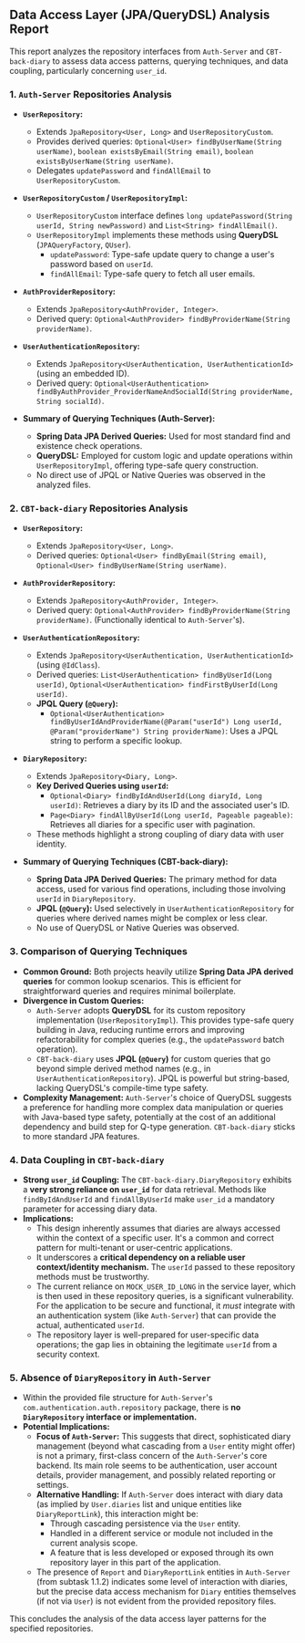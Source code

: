 ## Data Access Layer (JPA/QueryDSL) Analysis Report

This report analyzes the repository interfaces from `Auth-Server` and `CBT-back-diary` to assess data access patterns, querying techniques, and data coupling, particularly concerning `user_id`.

### 1. `Auth-Server` Repositories Analysis

*   **`UserRepository`:**
    *   Extends `JpaRepository<User, Long>` and `UserRepositoryCustom`.
    *   Provides derived queries: `Optional<User> findByUserName(String userName)`, `boolean existsByEmail(String email)`, `boolean existsByUserName(String userName)`.
    *   Delegates `updatePassword` and `findAllEmail` to `UserRepositoryCustom`.

*   **`UserRepositoryCustom` / `UserRepositoryImpl`:**
    *   `UserRepositoryCustom` interface defines `long updatePassword(String userId, String newPassword)` and `List<String> findAllEmail()`.
    *   `UserRepositoryImpl` implements these methods using **QueryDSL** (`JPAQueryFactory`, `QUser`).
        *   `updatePassword`: Type-safe update query to change a user's password based on `userId`.
        *   `findAllEmail`: Type-safe query to fetch all user emails.

*   **`AuthProviderRepository`:**
    *   Extends `JpaRepository<AuthProvider, Integer>`.
    *   Derived query: `Optional<AuthProvider> findByProviderName(String providerName)`.

*   **`UserAuthenticationRepository`:**
    *   Extends `JpaRepository<UserAuthentication, UserAuthenticationId>` (using an embedded ID).
    *   Derived query: `Optional<UserAuthentication> findByAuthProvider_ProviderNameAndSocialId(String providerName, String socialId)`.

*   **Summary of Querying Techniques (Auth-Server):**
    *   **Spring Data JPA Derived Queries:** Used for most standard find and existence check operations.
    *   **QueryDSL:** Employed for custom logic and update operations within `UserRepositoryImpl`, offering type-safe query construction.
    *   No direct use of JPQL or Native Queries was observed in the analyzed files.

### 2. `CBT-back-diary` Repositories Analysis

*   **`UserRepository`:**
    *   Extends `JpaRepository<User, Long>`.
    *   Derived queries: `Optional<User> findByEmail(String email)`, `Optional<User> findByUserName(String userName)`.

*   **`AuthProviderRepository`:**
    *   Extends `JpaRepository<AuthProvider, Integer>`.
    *   Derived query: `Optional<AuthProvider> findByProviderName(String providerName)`. (Functionally identical to `Auth-Server`'s).

*   **`UserAuthenticationRepository`:**
    *   Extends `JpaRepository<UserAuthentication, UserAuthenticationId>` (using `@IdClass`).
    *   Derived queries: `List<UserAuthentication> findByUserId(Long userId)`, `Optional<UserAuthentication> findFirstByUserId(Long userId)`.
    *   **JPQL Query (`@Query`):**
        *   `Optional<UserAuthentication> findByUserIdAndProviderName(@Param("userId") Long userId, @Param("providerName") String providerName)`: Uses a JPQL string to perform a specific lookup.

*   **`DiaryRepository`:**
    *   Extends `JpaRepository<Diary, Long>`.
    *   **Key Derived Queries using `userId`:**
        *   `Optional<Diary> findByIdAndUserId(Long diaryId, Long userId)`: Retrieves a diary by its ID and the associated user's ID.
        *   `Page<Diary> findAllByUserId(Long userId, Pageable pageable)`: Retrieves all diaries for a specific user with pagination.
    *   These methods highlight a strong coupling of diary data with user identity.

*   **Summary of Querying Techniques (CBT-back-diary):**
    *   **Spring Data JPA Derived Queries:** The primary method for data access, used for various find operations, including those involving `userId` in `DiaryRepository`.
    *   **JPQL (`@Query`):** Used selectively in `UserAuthenticationRepository` for queries where derived names might be complex or less clear.
    *   No use of QueryDSL or Native Queries was observed.

### 3. Comparison of Querying Techniques

*   **Common Ground:** Both projects heavily utilize **Spring Data JPA derived queries** for common lookup scenarios. This is efficient for straightforward queries and requires minimal boilerplate.
*   **Divergence in Custom Queries:**
    *   `Auth-Server` adopts **QueryDSL** for its custom repository implementation (`UserRepositoryImpl`). This provides type-safe query building in Java, reducing runtime errors and improving refactorability for complex queries (e.g., the `updatePassword` batch operation).
    *   `CBT-back-diary` uses **JPQL (`@Query`)** for custom queries that go beyond simple derived method names (e.g., in `UserAuthenticationRepository`). JPQL is powerful but string-based, lacking QueryDSL's compile-time type safety.
*   **Complexity Management:** `Auth-Server`'s choice of QueryDSL suggests a preference for handling more complex data manipulation or queries with Java-based type safety, potentially at the cost of an additional dependency and build step for Q-type generation. `CBT-back-diary` sticks to more standard JPA features.

### 4. Data Coupling in `CBT-back-diary`

*   **Strong `user_id` Coupling:** The `CBT-back-diary.DiaryRepository` exhibits a **very strong reliance on `user_id`** for data retrieval. Methods like `findByIdAndUserId` and `findAllByUserId` make `user_id` a mandatory parameter for accessing diary data.
*   **Implications:**
    *   This design inherently assumes that diaries are always accessed within the context of a specific user. It's a common and correct pattern for multi-tenant or user-centric applications.
    *   It underscores a **critical dependency on a reliable user context/identity mechanism.** The `userId` passed to these repository methods must be trustworthy.
    *   The current reliance on `MOCK_USER_ID_LONG` in the service layer, which is then used in these repository queries, is a significant vulnerability. For the application to be secure and functional, it *must* integrate with an authentication system (like `Auth-Server`) that can provide the actual, authenticated `userId`.
    *   The repository layer is well-prepared for user-specific data operations; the gap lies in obtaining the legitimate `userId` from a security context.

### 5. Absence of `DiaryRepository` in `Auth-Server`

*   Within the provided file structure for `Auth-Server`'s `com.authentication.auth.repository` package, there is **no `DiaryRepository` interface or implementation.**
*   **Potential Implications:**
    *   **Focus of `Auth-Server`:** This suggests that direct, sophisticated diary management (beyond what cascading from a `User` entity might offer) is not a primary, first-class concern of the `Auth-Server`'s core backend. Its main role seems to be authentication, user account details, provider management, and possibly related reporting or settings.
    *   **Alternative Handling:** If `Auth-Server` does interact with diary data (as implied by `User.diaries` list and unique entities like `DiaryReportLink`), this interaction might be:
        *   Through cascading persistence via the `User` entity.
        *   Handled in a different service or module not included in the current analysis scope.
        *   A feature that is less developed or exposed through its own repository layer in this part of the application.
    *   The presence of `Report` and `DiaryReportLink` entities in `Auth-Server` (from subtask 1.1.2) indicates some level of interaction with diaries, but the precise data access mechanism for `Diary` entities themselves (if not via `User`) is not evident from the provided repository files.

This concludes the analysis of the data access layer patterns for the specified repositories.
